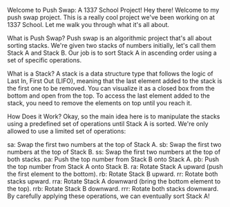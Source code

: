 Welcome to Push Swap: A 1337 School Project!
Hey there! Welcome to my push swap project. This is a really cool project we've been working on at 1337 School. Let me walk you through what it's all about.

What is Push Swap?
Push swap is an algorithmic project that's all about sorting stacks. We're given two stacks of numbers initially, let's call them Stack A and Stack B. Our job is to sort Stack A in ascending order using a set of specific operations.

What is a Stack?
A stack is a data structure type that follows the logic of Last In, First Out (LIFO), meaning that the last element added to the stack is the first one to be removed. You can visualize it as a closed box from the bottom and open from the top. To access the last element added to the stack, you need to remove the elements on top until you reach it.

How Does it Work?
Okay, so the main idea here is to manipulate the stacks using a predefined set of operations until Stack A is sorted. We're only allowed to use a limited set of operations:

sa: Swap the first two numbers at the top of Stack A.
sb: Swap the first two numbers at the top of Stack B.
ss: Swap the first two numbers at the top of both stacks.
pa: Push the top number from Stack B onto Stack A.
pb: Push the top number from Stack A onto Stack B.
ra: Rotate Stack A upward (push the first element to the bottom).
rb: Rotate Stack B upward.
rr: Rotate both stacks upward.
rra: Rotate Stack A downward (bring the bottom element to the top).
rrb: Rotate Stack B downward.
rrr: Rotate both stacks downward.
By carefully applying these operations, we can eventually sort Stack A!
